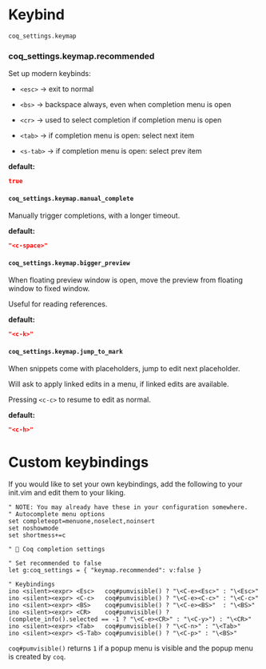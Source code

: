 # Keybind

`coq_settings.keymap`

### coq_settings.keymap.recommended

Set up modern keybinds:

- `<esc>` -> exit to normal

- `<bs>` -> backspace always, even when completion menu is open

- `<cr>` -> used to select completion if completion menu is open

- `<tab>` -> if completion menu is open: select next item

- `<s-tab>` -> if completion menu is open: select prev item

**default:**

```json
true
```

#### `coq_settings.keymap.manual_complete`

Manually trigger completions, with a longer timeout.

**default:**

```json
"<c-space>"
```

#### `coq_settings.keymap.bigger_preview`

When floating preview window is open, move the preview from floating window to fixed window.

Useful for reading references.

**default:**

```json
"<c-k>"
```

#### `coq_settings.keymap.jump_to_mark`

When snippets come with placeholders, jump to edit next placeholder.

Will ask to apply linked edits in a menu, if linked edits are available.

Pressing `<c-c>` to resume to edit as normal.

**default:**

```json
"<c-h>"
```

# Custom keybindings

If you would like to set your own keybindings, add the following to your
init.vim and edit them to your liking.

```vim
" NOTE: You may already have these in your configuration somewhere.
" Autocomplete menu options
set completeopt=menuone,noselect,noinsert
set noshowmode
set shortmess+=c

" 🐓 Coq completion settings

" Set recommended to false
let g:coq_settings = { "keymap.recommended": v:false }

" Keybindings
ino <silent><expr> <Esc>   coq#pumvisible() ? "\<C-e><Esc>" : "\<Esc>"
ino <silent><expr> <C-c>   coq#pumvisible() ? "\<C-e><C-c>" : "\<C-c>"
ino <silent><expr> <BS>    coq#pumvisible() ? "\<C-e><BS>"  : "\<BS>"
ino <silent><expr> <CR>    coq#pumvisible() ? (complete_info().selected == -1 ? "\<C-e><CR>" : "\<C-y>") : "\<CR>"
ino <silent><expr> <Tab>   coq#pumvisible() ? "\<C-n>" : "\<Tab>"
ino <silent><expr> <S-Tab> coq#pumvisible() ? "\<C-p>" : "\<BS>"
```

`coq#pumvisible()` returns `1` if a popup menu is visible and the popup menu is created by `coq`.

#

